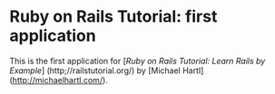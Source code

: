 # Ruby on Rails Tutorial: first application

This is the first application for
[*Ruby on Rails Tutorial: Learn Rails by Example*] (http;//railstutorial.org/)
by [Michael Hartl] (http://michaelhartl.com/).


